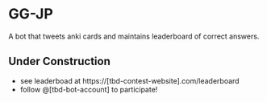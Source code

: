 # GG-JP
A bot that tweets anki cards and maintains leaderboard of correct answers.

## Under Construction
- see leaderboad at https://[tbd-contest-website].com/leaderboard
- follow @[tbd-bot-account] to participate!
